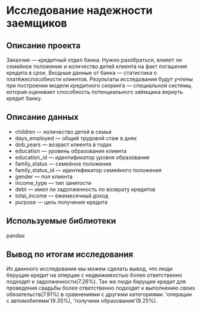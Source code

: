 # Исследование надежности заемщиков
## Описание проекта
Заказчик — кредитный отдел банка. Нужно разобраться, влияет ли семейное положение и количество детей клиента на факт погашения кредита в срок. Входные данные от банка — статистика о платёжеспособности клиентов.
Результаты исследования будут учтены при построении модели кредитного скоринга — специальной системы, которая оценивает способность потенциального заёмщика вернуть кредит банку.
## Описание данных
- children — количество детей в семье
- days_employed — общий трудовой стаж в днях
- dob_years — возраст клиента в годах
- education — уровень образования клиента
- education_id — идентификатор уровня образования
- family_status — семейное положение
- family_status_id — идентификатор семейного положения
- gender — пол клиента
- income_type — тип занятости
- debt — имел ли задолженность по возврату кредитов
- total_income — ежемесячный доход
- purpose — цель получения кредита
## Используемые библиотеки 
pandas
## Вывод по итогам исследования
Из даннного исследования мы можем сделать вывод, что люди берущие кредит на оперции с недвижимостью более ответственно подходят к задолженности(7.26%). Так же люди берущие кредит для проведения свадьбы более ответственно подходят к выполнению своих обязательств(7.91%) в сравнениями с другими категориями: 'операции с автомобилями'(9.35%), 'получени образования'(9.25%).
